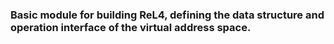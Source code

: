 ### Basic module for building ReL4, defining the data structure and operation interface of the virtual address space.